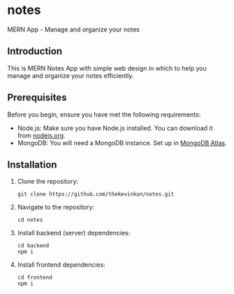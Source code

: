 # notes
MERN App - Manage and organize your notes
## Introduction
This is MERN Notes App with simple web design in which to help you manage and organize your notes efficiently.
## Prerequisites
Before you begin, ensure you have met the following requirements:
* Node.js: Make sure you have Node.js installed. You can download it from [nodejs.org](https://nodejs.org/).
* MongoDB: You will need a MongoDB instance. Set up in [MongoDB Atlas](https://www.mongodb.com/products/platform/atlas-database).
## Installation
1. Clone the repository:
   
   ```
   git clone https://github.com/thekevinkun/notes.git
   ```
3. Navigate to the repository:
   
   ```
   cd notes
   ```
5. Install backend (server) dependencies:
   
   ```
   cd backend
   npm i
   ```
7. Install frontend dependencies:
   
   ```
   cd frontend
   npm i
   ```
